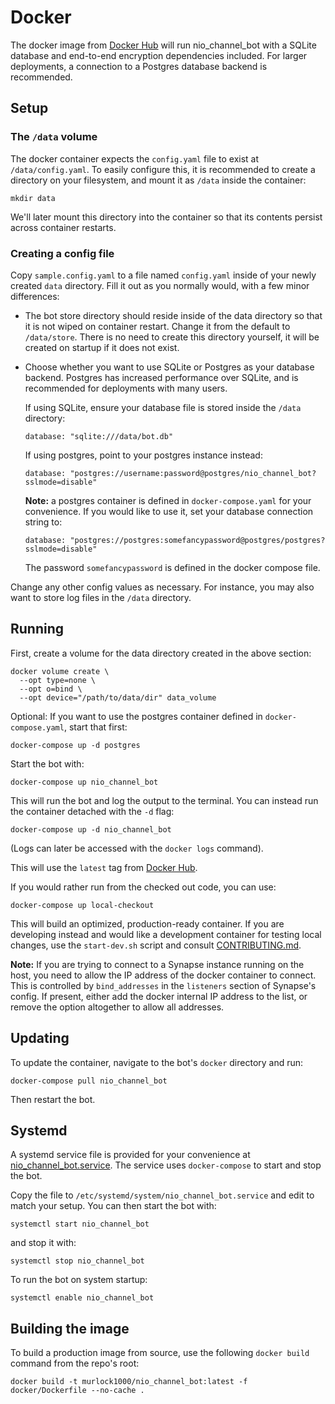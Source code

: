 # Docker

The docker image from [Docker Hub](https://hub.docker.com/r/murlock1000/nio_channel_bot) will run nio_channel_bot with a SQLite database and
end-to-end encryption dependencies included. For larger deployments, a
connection to a Postgres database backend is recommended.

## Setup

### The `/data` volume

The docker container expects the `config.yaml` file to exist at
`/data/config.yaml`. To easily configure this, it is recommended to create a
directory on your filesystem, and mount it as `/data` inside the container:

```
mkdir data
```

We'll later mount this directory into the container so that its contents
persist across container restarts.

### Creating a config file

Copy `sample.config.yaml` to a file named `config.yaml` inside of your newly
created `data` directory. Fill it out as you normally would, with a few minor
differences:

* The bot store directory should reside inside of the data directory so that it
  is not wiped on container restart. Change it from the default to
  `/data/store`. There is no need to create this directory yourself, it will be
  created on startup if it does not exist.

* Choose whether you want to use SQLite or Postgres as your database backend.
  Postgres has increased performance over SQLite, and is recommended for
  deployments with many users.

  If using SQLite, ensure your database file is
  stored inside the `/data` directory:

  ```
  database: "sqlite:///data/bot.db"
  ```

  If using postgres, point to your postgres instance instead:

  ```
  database: "postgres://username:password@postgres/nio_channel_bot?sslmode=disable"
  ```

  **Note:** a postgres container is defined in `docker-compose.yaml` for your convenience.
  If you would like to use it, set your database connection string to:

  ```
  database: "postgres://postgres:somefancypassword@postgres/postgres?sslmode=disable"
  ```

  The password `somefancypassword` is defined in the docker compose file.

Change any other config values as necessary. For instance, you may also want to
store log files in the `/data` directory.

## Running

First, create a volume for the data directory created in the above section:

```
docker volume create \
  --opt type=none \
  --opt o=bind \
  --opt device="/path/to/data/dir" data_volume
```

Optional: If you want to use the postgres container defined in
`docker-compose.yaml`, start that first:

```
docker-compose up -d postgres
```

Start the bot with:

```
docker-compose up nio_channel_bot
```

This will run the bot and log the output to the terminal. You can instead run
the container detached with the `-d` flag:

```
docker-compose up -d nio_channel_bot
```

(Logs can later be accessed with the `docker logs` command).

This will use the `latest` tag from
[Docker Hub](https://hub.docker.com/r/murlock1000/nio_channel_bot).

If you would rather run from the checked out code, you can use:

```
docker-compose up local-checkout
```

This will build an optimized, production-ready container. If you are developing
instead and would like a development container for testing local changes, use
the `start-dev.sh` script and consult [CONTRIBUTING.md](../CONTRIBUTING.md).

**Note:** If you are trying to connect to a Synapse instance running on the
host, you need to allow the IP address of the docker container to connect. This
is controlled by `bind_addresses` in the `listeners` section of Synapse's
config. If present, either add the docker internal IP address to the list, or
remove the option altogether to allow all addresses.

## Updating

To update the container, navigate to the bot's `docker` directory and run:

```
docker-compose pull nio_channel_bot
```

Then restart the bot.

## Systemd

A systemd service file is provided for your convenience at
[nio_channel_bot.service](nio_channel_bot.service). The service uses
`docker-compose` to start and stop the bot.

Copy the file to `/etc/systemd/system/nio_channel_bot.service` and edit to
match your setup. You can then start the bot with:

```
systemctl start nio_channel_bot
```

and stop it with:

```
systemctl stop nio_channel_bot
```

To run the bot on system startup:

```
systemctl enable nio_channel_bot
```

## Building the image

To build a production image from source, use the following `docker build` command
from the repo's root:

```
docker build -t murlock1000/nio_channel_bot:latest -f docker/Dockerfile --no-cache .
```
